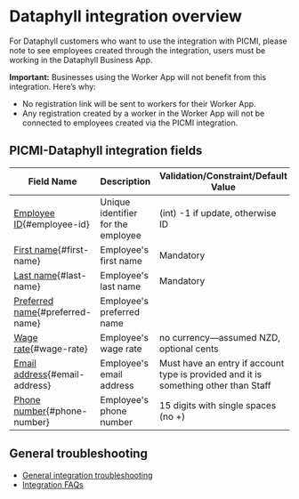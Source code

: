 # Dataphyll integration overview

For Dataphyll customers who want to use the integration with PICMI, please note to see employees created through the
integration, users must be working in the Dataphyll Business App.

<prompt>

**Important:** Businesses using the Worker App will not benefit from this integration. Here’s why:

* No registration link will be sent to workers for their Worker App.
* Any registration created by a worker in the Worker App will not be connected to employees created via the PICMI
  integration.

</prompt>

## PICMI-Dataphyll integration fields

| **Field Name**                                     | **Description**                    | **Validation/Constraint/Default Value**                                             | **Source**                |
|----------------------------------------------------|------------------------------------|-------------------------------------------------------------------------------------|---------------------------|
| [Employee ID](#employee-id){#employee-id}          | Unique identifier for the employee | (int) -1 if update, otherwise ID                                                    | Integration Configuration |
| [First name](#first-name){#first-name}             | Employee's first name              | Mandatory                                                                           | Personal Information      |
| [Last name](#last-name){#last-name}                | Employee's last name               | Mandatory                                                                           | Personal Information      |
| [Preferred name](#preferred-name){#preferred-name} | Employee's preferred name          |                                                                                     |                           |
| [Wage rate](#wage-rate){#wage-rate}                | Employee's wage rate               | no currency—assumed NZD, optional cents                                             | Job                       |
| [Email address](#email-address){#email-address}    | Employee's email address           | Must have an entry if account type is provided and it is something other than Staff | Personal Information      |
| [Phone number](#phone-number){#phone-number}       | Employee's phone number            | 15 digits with single spaces (no +)                                                 | Personal Information      |

<explanation>

## General troubleshooting

- [General integration troubleshooting](integrations#troubleshooting)
- [Integration FAQs](../faqs#integrations)

</explanation>

